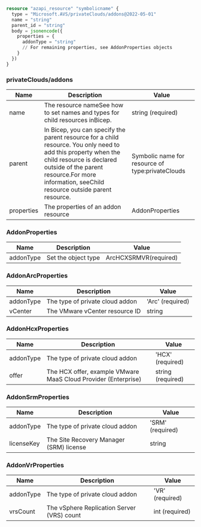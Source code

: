 ```terraform
resource "azapi_resource" "symbolicname" {
  type = "Microsoft.AVS/privateClouds/addons@2022-05-01"
  name = "string"
  parent_id = "string"
  body = jsonencode({
    properties = {
      addonType = "string"
      // For remaining properties, see AddonProperties objects
    }
  })
}

```

### privateClouds/addons

| Name | Description | Value |
|-|-|-|
| name | The resource nameSee how to set names and types for child resources inBicep. | string (required) |
| parent | In Bicep, you can specify the parent resource for a child resource. You only need to add this property when the child resource is declared outside of the parent resource.For more information, seeChild resource outside parent resource. | Symbolic name for resource of type:privateClouds |
| properties | The properties of an addon resource | AddonProperties |


### AddonProperties

| Name | Description | Value |
|-|-|-|
| addonType | Set the object type | ArcHCXSRMVR(required) |


### AddonArcProperties

| Name | Description | Value |
|-|-|-|
| addonType | The type of private cloud addon | 'Arc' (required) |
| vCenter | The VMware vCenter resource ID | string |


### AddonHcxProperties

| Name | Description | Value |
|-|-|-|
| addonType | The type of private cloud addon | 'HCX' (required) |
| offer | The HCX offer, example VMware MaaS Cloud Provider (Enterprise) | string (required) |


### AddonSrmProperties

| Name | Description | Value |
|-|-|-|
| addonType | The type of private cloud addon | 'SRM' (required) |
| licenseKey | The Site Recovery Manager (SRM) license | string |


### AddonVrProperties

| Name | Description | Value |
|-|-|-|
| addonType | The type of private cloud addon | 'VR' (required) |
| vrsCount | The vSphere Replication Server (VRS) count | int (required) |


